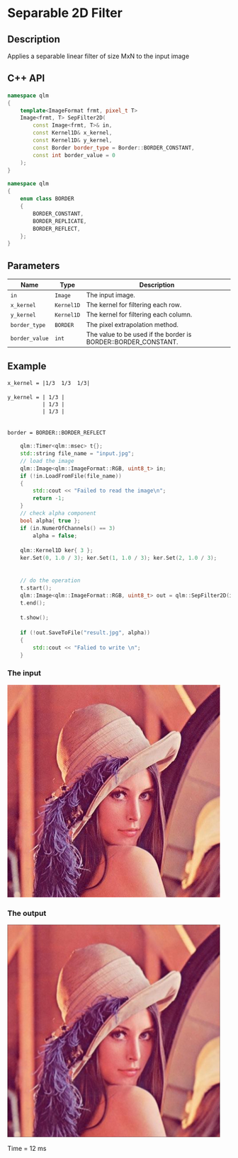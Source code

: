 # Separable 2D Filter 

## Description
Applies a separable linear filter of size MxN to the input image
## C++ API
```c++
namespace qlm
{
	template<ImageFormat frmt, pixel_t T>
	Image<frmt, T> SepFilter2D(
		const Image<frmt, T>& in,
		const Kernel1D& x_kernel,
		const Kernel1D& y_kernel,
		const Border border_type = Border::BORDER_CONSTANT,
		const int border_value = 0
	);
}
```
```c++
namespace qlm
{
	enum class BORDER
	{
		BORDER_CONSTANT,
		BORDER_REPLICATE,
		BORDER_REFLECT,
	};
}
```
## Parameters

| Name           | Type         | Description                                                                       |
|----------------|--------------|-----------------------------------------------------------------------------------|
| `in`           | `Image`      | The input image.                                                                  |
| `x_kernel`     | `Kernel1D`   | The kernel for filtering each row.                                                |
| `y_kernel`     | `Kernel1D`   | The kernel  for filtering each column.                                            |
| `border_type`  | `BORDER`     | The pixel extrapolation method.                                                   |
| `border_value` | `int`        | The value to be used if the border is BORDER::BORDER_CONSTANT.                    |

## Example 
	x_kernel = |1/3  1/3  1/3|
	
	y_kernel = | 1/3 |
	           | 1/3 |
               | 1/3 |


	border = BORDER::BORDER_REFLECT

```c++
    qlm::Timer<qlm::msec> t{};
	std::string file_name = "input.jpg";
	// load the image
	qlm::Image<qlm::ImageFormat::RGB, uint8_t> in;
	if (!in.LoadFromFile(file_name))
	{
		std::cout << "Failed to read the image\n";
		return -1;
	}
	// check alpha component
	bool alpha{ true };
	if (in.NumerOfChannels() == 3)
		alpha = false;
	
	qlm::Kernel1D ker{ 3 };
	ker.Set(0, 1.0 / 3); ker.Set(1, 1.0 / 3); ker.Set(2, 1.0 / 3);


	// do the operation
	t.start();
	qlm::Image<qlm::ImageFormat::RGB, uint8_t> out = qlm::SepFilter2D(in, ker, ker, qlm::Border::BORDER_REFLECT);
	t.end();
	
	t.show();

	if (!out.SaveToFile("result.jpg", alpha))
	{
		std::cout << "Falied to write \n";
	}
```

### The input
![Input Image](input.jpg)
### The output
![Input Image](result.jpg)

Time = 12 ms
